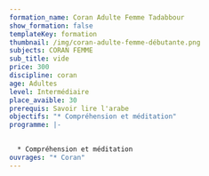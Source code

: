 ```yaml
---
formation_name: Coran Adulte Femme Tadabbour
show_formation: false
templateKey: formation
thumbnail: /img/coran-adulte-femme-débutante.png
subjects: CORAN FEMME
sub_title: vide
price: 300
discipline: coran
age: Adultes
level: Intermédiaire
place_avaible: 30
prerequis: Savoir lire l'arabe
objectifs: "* Compréhension et méditation"
programme: |-
  

  * Compréhension et méditation
ouvrages: "* Coran"
---
```

